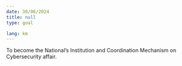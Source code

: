```yaml
---
date: 30/06/2024
title: null
type: goal

lang: km
---
```


To become the National’s Institution and Coordination Mechanism on Cybersecurity affair.
